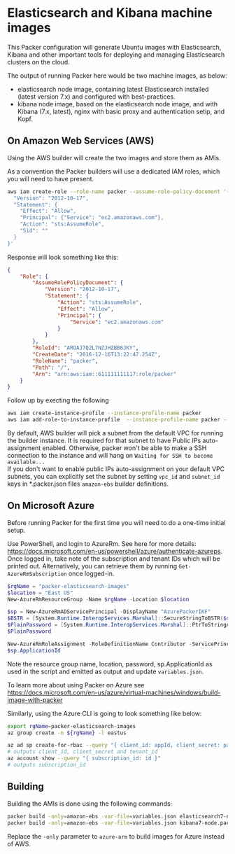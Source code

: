 # Elasticsearch and Kibana machine images

This Packer configuration will generate Ubuntu images with Elasticsearch, Kibana and other important tools for deploying and managing Elasticsearch clusters on the cloud.

The output of running Packer here would be two machine images, as below:

* elasticsearch node image, containing latest Elasticsearch installed (latest version 7.x) and configured with best-practices.
* kibana node image, based on the elasticsearch node image, and with Kibana (7.x, latest), nginx with basic proxy and authentication setip, and Kopf.

## On Amazon Web Services (AWS)

Using the AWS builder will create the two images and store them as AMIs.

As a convention the Packer builders will use a dedicated IAM roles, which you will need to have present.

```bash
aws iam create-role --role-name packer --assume-role-policy-document '{
  "Version": "2012-10-17",
  "Statement": {
    "Effect": "Allow",
    "Principal": {"Service": "ec2.amazonaws.com"},
    "Action": "sts:AssumeRole",
    "Sid": ""
  }
}'
```

Response will look something like this:

```json
{
    "Role": {
        "AssumeRolePolicyDocument": {
            "Version": "2012-10-17",
            "Statement": {
                "Action": "sts:AssumeRole",
                "Effect": "Allow",
                "Principal": {
                    "Service": "ec2.amazonaws.com"
                }
            }
        },
        "RoleId": "AROAJ7Q2L7NZJHZBB6JKY",
        "CreateDate": "2016-12-16T13:22:47.254Z",
        "RoleName": "packer",
        "Path": "/",
        "Arn": "arn:aws:iam::611111111117:role/packer"
    }
}
```

Follow up by execting the following

```bash
aws iam create-instance-profile --instance-profile-name packer
aws iam add-role-to-instance-profile  --instance-profile-name packer --role-name packer

```

By default, AWS builder will pick a subnet from the default VPC for running the builder instance. It is required for that subnet to have Public IPs auto-assignment enabled. Otherwise, packer won't be able to make a SSH connection to the instance and will hang on `Waiting for SSH to become available...`  
If you don't want to enable public IPs auto-assignment on your default VPC subnets, you can explicitly set the subnet by setting `vpc_id` and `subnet_id` keys in *.packer.json files `amazon-ebs` builder definitions.

## On Microsoft Azure

Before running Packer for the first time you will need to do a one-time initial setup.

Use PowerShell, and login to AzureRm. See here for more details: https://docs.microsoft.com/en-us/powershell/azure/authenticate-azureps. Once logged in, take note of the subscription and tenant IDs which will be printed out. Alternatively, you can retrieve them by running `Get-AzureRmSubscription` once logged-in.

```Powershell
$rgName = "packer-elasticsearch-images"
$location = "East US"
New-AzureRmResourceGroup -Name $rgName -Location $location

$sp = New-AzureRmADServicePrincipal -DisplayName "AzurePackerIKF"
$BSTR = [System.Runtime.InteropServices.Marshal]::SecureStringToBSTR($sp.Secret)
$PlainPassword = [System.Runtime.InteropServices.Marshal]::PtrToStringAuto($BSTR)
$PlainPassword

New-AzureRmRoleAssignment -RoleDefinitionName Contributor -ServicePrincipalName $sp.ApplicationId
$sp.ApplicationId
```

Note the resource group name, location, password, sp.ApplicationId as used in the script and emitted as output and update `variables.json`.

To learn more about using Packer on Azure see https://docs.microsoft.com/en-us/azure/virtual-machines/windows/build-image-with-packer

Similarly, using the Azure CLI is going to look something like below:

```bash
export rgName=packer-elasticsearch-images
az group create -n ${rgName} -l eastus

az ad sp create-for-rbac --query "{ client_id: appId, client_secret: password, tenant_id: tenant }"
# outputs client_id, client_secret and tenant_id
az account show --query "{ subscription_id: id }"
# outputs subscription_id
```

## Building

Building the AMIs is done using the following commands:

```bash
packer build -only=amazon-ebs -var-file=variables.json elasticsearch7-node.packer.json
packer build -only=amazon-ebs -var-file=variables.json kibana7-node.packer.json
```

Replace the `-only` parameter to `azure-arm` to build images for Azure instead of AWS.
